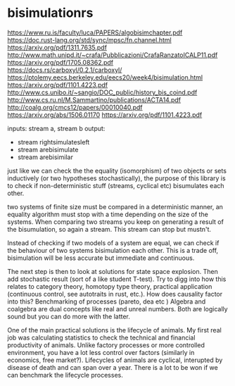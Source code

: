 # bisimulationrs

https://www.ru.is/faculty/luca/PAPERS/algobisimchapter.pdf
https://doc.rust-lang.org/std/sync/mpsc/fn.channel.html
https://arxiv.org/pdf/1311.7635.pdf
http://www.math.unipd.it/~crafa/Pubblicazioni/CrafaRanzatoICALP11.pdf
https://arxiv.org/pdf/1705.08362.pdf
https://docs.rs/carboxyl/0.2.1/carboxyl/
https://ptolemy.eecs.berkeley.edu/eecs20/week4/bisimulation.html
https://arxiv.org/pdf/1101.4223.pdf
http://www.cs.unibo.it/~sangio/DOC_public/history_bis_coind.pdf
http://www.cs.ru.nl/M.Sammartino/publications/ACTA14.pdf
http://coalg.org/cmcs12/papers/00010040.pdf
https://arxiv.org/abs/1506.01170
https://arxiv.org/pdf/1101.4223.pdf

inputs: stream a, stream b
output: 
- stream<bool> rightsimulatesleft
- stream<bool> arebisimulate
- stream<bool> arebisimilar

just like we can check the the equality (isomorphism) of two objects or sets inductively (or two hypotheses stochastically), the purpose of this library is to check if non-deterministic stuff (streams, cyclical etc) bisumulates each other.

two systems of finite size must be compared in a deterministic manner, an equality algorithm must stop with a time depending on the size of the systems. When comparing two streams you keep on generating a result of the bisumulation, so again a stream. This stream can stop but mustn't.

Instead of checking if two models of a system are equal, we can check if the behaviour of two systems bisimulation each other. This is a trade off, bisimulation will be less accurate but immediate and continuous.

The next step is then to look at solutions for state space explosion. Then add stochastic result (sort of a like student T-test). Try to digg into how this relates to category theory, homotopy type theory, practical application (continuous control, see autotraits in rust, etc.). How does causality factor into this? Benchmarking of processes (pareto, dea etc ) Algebra and coalgebra are dual concepts like real and unreal numbers. Both are logically sound but you can do more with the latter.

One of the main practical solutions is the lifecycle of animals. My first real job was calculating statistics to check the technical and financial productivity of animals. Unlike factory processes or more controlled environment, you have a lot less control over factors (similarly in economics, free market?). Lifecycles of animals are cyclical, interupted by disease of death and can span over a year. There is a lot to be won if we can benchmark the lifecycle processes.
